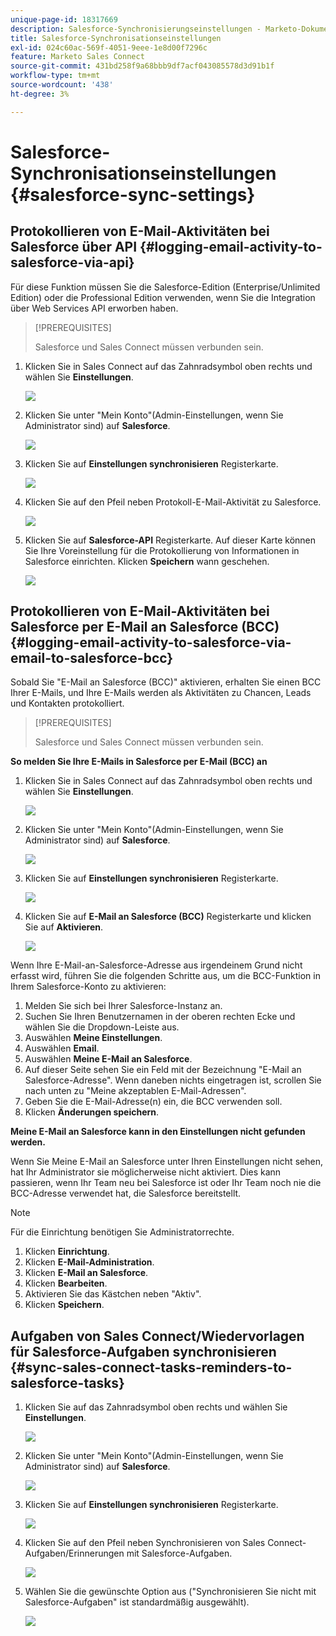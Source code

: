 ```yaml
---
unique-page-id: 18317669
description: Salesforce-Synchronisierungseinstellungen - Marketo-Dokumente - Produktdokumentation
title: Salesforce-Synchronisationseinstellungen
exl-id: 024c60ac-569f-4051-9eee-1e8d00f7296c
feature: Marketo Sales Connect
source-git-commit: 431bd258f9a68bbb9df7acf043085578d3d91b1f
workflow-type: tm+mt
source-wordcount: '438'
ht-degree: 3%

---
```


# Salesforce-Synchronisationseinstellungen {#salesforce-sync-settings}

## Protokollieren von E-Mail-Aktivitäten bei Salesforce über API {#logging-email-activity-to-salesforce-via-api}

Für diese Funktion müssen Sie die Salesforce-Edition (Enterprise/Unlimited Edition) oder die Professional Edition verwenden, wenn Sie die Integration über Web Services API erworben haben.

>[!PREREQUISITES]
>
>Salesforce und Sales Connect müssen verbunden sein.

1. Klicken Sie in Sales Connect auf das Zahnradsymbol oben rechts und wählen Sie **Einstellungen**.

   ![](assets/one-2.png)

1. Klicken Sie unter &quot;Mein Konto&quot;(Admin-Einstellungen, wenn Sie Administrator sind) auf **Salesforce**.

   ![](assets/two-2.png)

1. Klicken Sie auf **Einstellungen synchronisieren** Registerkarte.

   ![](assets/three-1.png)

1. Klicken Sie auf den Pfeil neben Protokoll-E-Mail-Aktivität zu Salesforce.

   ![](assets/four-1.png)

1. Klicken Sie auf **Salesforce-API** Registerkarte. Auf dieser Karte können Sie Ihre Voreinstellung für die Protokollierung von Informationen in Salesforce einrichten. Klicken **Speichern** wann geschehen.

   ![](assets/five.png)

## Protokollieren von E-Mail-Aktivitäten bei Salesforce per E-Mail an Salesforce (BCC) {#logging-email-activity-to-salesforce-via-email-to-salesforce-bcc}

Sobald Sie &quot;E-Mail an Salesforce (BCC)&quot; aktivieren, erhalten Sie einen BCC Ihrer E-Mails, und Ihre E-Mails werden als Aktivitäten zu Chancen, Leads und Kontakten protokolliert.

>[!PREREQUISITES]
>
>Salesforce und Sales Connect müssen verbunden sein.

**So melden Sie Ihre E-Mails in Salesforce per E-Mail (BCC) an**

1. Klicken Sie in Sales Connect auf das Zahnradsymbol oben rechts und wählen Sie **Einstellungen**.

   ![](assets/one-3.png)

1. Klicken Sie unter &quot;Mein Konto&quot;(Admin-Einstellungen, wenn Sie Administrator sind) auf **Salesforce**.

   ![](assets/two-3.png)

1. Klicken Sie auf **Einstellungen synchronisieren** Registerkarte.

   ![](assets/three-1.png)

1. Klicken Sie auf **E-Mail an Salesforce (BCC)** Registerkarte und klicken Sie auf **Aktivieren**.

   ![](assets/six-2.png)

Wenn Ihre E-Mail-an-Salesforce-Adresse aus irgendeinem Grund nicht erfasst wird, führen Sie die folgenden Schritte aus, um die BCC-Funktion in Ihrem Salesforce-Konto zu aktivieren:

1. Melden Sie sich bei Ihrer Salesforce-Instanz an.
1. Suchen Sie Ihren Benutzernamen in der oberen rechten Ecke und wählen Sie die Dropdown-Leiste aus.
1. Auswählen **Meine Einstellungen**.
1. Auswählen **Email**.
1. Auswählen **Meine E-Mail an Salesforce**.
1. Auf dieser Seite sehen Sie ein Feld mit der Bezeichnung &quot;E-Mail an Salesforce-Adresse&quot;. Wenn daneben nichts eingetragen ist, scrollen Sie nach unten zu &quot;Meine akzeptablen E-Mail-Adressen&quot;.
1. Geben Sie die E-Mail-Adresse(n) ein, die BCC verwenden soll.
1. Klicken **Änderungen speichern**.

**Meine E-Mail an Salesforce kann in den Einstellungen nicht gefunden werden.**

Wenn Sie Meine E-Mail an Salesforce unter Ihren Einstellungen nicht sehen, hat Ihr Administrator sie möglicherweise nicht aktiviert. Dies kann passieren, wenn Ihr Team neu bei Salesforce ist oder Ihr Team noch nie die BCC-Adresse verwendet hat, die Salesforce bereitstellt.

>[!NOTE]
>
>Für die Einrichtung benötigen Sie Administratorrechte.

1. Klicken **Einrichtung**.
1. Klicken **E-Mail-Administration**.
1. Klicken **E-Mail an Salesforce**.
1. Klicken **Bearbeiten**.
1. Aktivieren Sie das Kästchen neben &quot;Aktiv&quot;.
1. Klicken **Speichern**.

## Aufgaben von Sales Connect/Wiedervorlagen für Salesforce-Aufgaben synchronisieren {#sync-sales-connect-tasks-reminders-to-salesforce-tasks}

1. Klicken Sie auf das Zahnradsymbol oben rechts und wählen Sie **Einstellungen**.

   ![](assets/one-3.png)

1. Klicken Sie unter &quot;Mein Konto&quot;(Admin-Einstellungen, wenn Sie Administrator sind) auf **Salesforce**.

   ![](assets/two-2.png)

1. Klicken Sie auf **Einstellungen synchronisieren** Registerkarte.

   ![](assets/three-1.png)

1. Klicken Sie auf den Pfeil neben Synchronisieren von Sales Connect-Aufgaben/Erinnerungen mit Salesforce-Aufgaben.

   ![](assets/seven-2.png)

1. Wählen Sie die gewünschte Option aus (&quot;Synchronisieren Sie nicht mit Salesforce-Aufgaben&quot; ist standardmäßig ausgewählt).

   ![](assets/eight.png)
